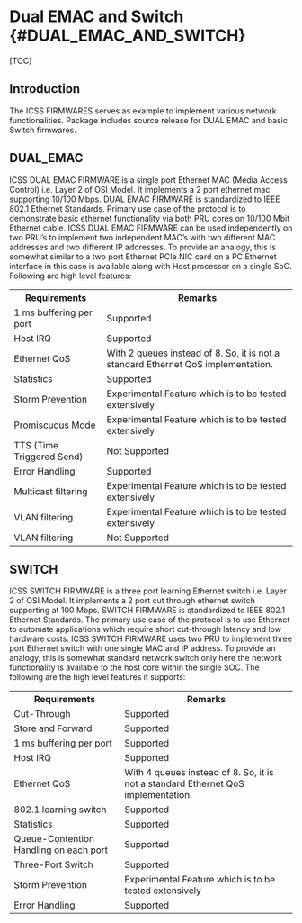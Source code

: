 # Dual EMAC and Switch {#DUAL_EMAC_AND_SWITCH}

[TOC]

## Introduction

The ICSS FIRMWARES serves as example to implement various network functionalities. Package includes source release for DUAL EMAC and basic Switch firmwares.

## DUAL_EMAC

ICSS DUAL EMAC FIRMWARE is a single port Ethernet MAC (Media Access Control) i.e. Layer 2 of OSI Model. It implements a 2 port ethernet mac supporting 10/100 Mbps. DUAL EMAC FIRMWARE is standardized to IEEE 802.1 Ethernet Standards. Primary use case of the protocol is to demonstrate basic ethernet functionality via both PRU cores on 10/100 Mbit Ethernet cable. ICSS DUAL EMAC FIRMWARE can be used independently on two PRU’s to implement two independent MAC’s with two different MAC addresses and two different IP addresses. To provide an analogy, this is somewhat similar to a two port Ethernet PCIe NIC card on a PC.Ethernet interface in this case is available along with Host processor on a single SoC. Following are high level features:

<table>
<tr>
    <th>Requirements
    <th>Remarks
</tr>
<tr>
    <td>1 ms buffering per port
    <td>Supported
</tr>
<tr>
    <td>Host IRQ
    <td>Supported
</tr>
<tr>
    <td>Ethernet QoS
    <td>With 2 queues instead of 8. So, it is not a standard Ethernet QoS implementation.
</tr>
<tr>
    <td>Statistics
    <td>Supported
</tr>
<tr>
    <td>Storm Prevention
    <td>Experimental Feature which is to be tested extensively
</tr>
<tr>
    <td>Promiscuous Mode
    <td>Experimental Feature which is to be tested extensively
</tr>
<tr>
    <td>TTS (Time Triggered Send)
    <td>Not Supported
</tr>
<tr>
    <td>Error Handling
    <td>Supported
</tr>
<tr>
    <td>Multicast filtering
    <td>Experimental Feature which is to be tested extensively
</tr>
<tr>
    <td>VLAN filtering
    <td>Experimental Feature which is to be tested extensively
</tr>
<tr>
    <td>VLAN filtering
    <td>Not Supported
</tr>
</table>

## SWITCH

ICSS SWITCH FIRMWARE is a three port learning Ethernet switch i.e. Layer 2 of OSI Model. It implements a 2 port cut through ethernet switch supporting at 100 Mbps. SWITCH FIRMWARE is standardized to IEEE 802.1 Ethernet Standards. The primary use case of the protocol is to use Ethernet to automate applications which require short cut-through latency and low hardware costs. ICSS SWITCH FIRMWARE uses two PRU to implement three port Ethernet switch with one single MAC and IP address. To provide an analogy, this is somewhat standard network switch only here the network functionality is available to the host core within the single SOC. The following are the high level features it supports:

<table>
<tr>
    <th>Requirements
    <th>Remarks
</tr>
<tr>
    <td>Cut-Through
    <td>Supported
</tr>
<tr>
    <td>Store and Forward
    <td>Supported
</tr>
<tr>
    <td>1 ms buffering per port
    <td>Supported
</tr>
<tr>
    <td>Host IRQ
    <td>Supported
</tr>
<tr>
    <td>Ethernet QoS
    <td>With 4 queues instead of 8. So, it is not a standard Ethernet QoS implementation.
</tr>
<tr>
    <td>802.1 learning switch
    <td>Supported
</tr>
<tr>
    <td>Statistics
    <td>Supported
</tr>
<tr>
    <td>Queue-Contention Handling on each port
    <td>Supported
</tr>
<tr>
    <td>Three-Port Switch
    <td>Supported
</tr>
<tr>
    <td>Storm Prevention
    <td>Experimental Feature which is to be tested extensively
</tr>
<tr>
    <td>Error Handling
    <td>Supported
</tr>
</table>
